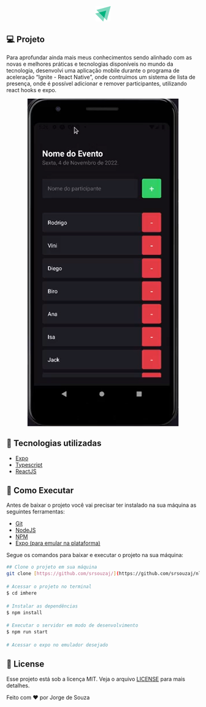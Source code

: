 <p align="center">
  <img alt="Logo" src=".github/logo.png" />
</p>

## **💻** Projeto

Para aprofundar ainda mais meus conhecimentos sendo alinhado com as novas e melhores práticas e tecnologias disponíveis no mundo da tecnologia, desenvolvi uma aplicação mobile durante o programa de aceleração “Ignite - React Native”, onde contruímos um sistema de lista de presença, onde é possível adicionar e remover participantes, utilizando react hooks e expo.

<p align="center">
  <img alt="background" src=".github/background.png" />
</p>

## 🚀 Tecnologias utilizadas

- [Expo](https://expo.dev/)
- [Typescript](https://www.typescriptlang.org/)
- [ReactJS](https://pt-br.reactjs.org/)

## **🚀** Como Executar

Antes de baixar o projeto você vai precisar ter instalado na sua máquina as seguintes ferramentas:

- [Git](https://git-scm.com/)
- [NodeJS](https://nodejs.org/en/)
- [NPM](https://www.npmjs.com/)
- [Expo (para emular na plataforma)](https://expo.dev/)

Segue os comandos para baixar e executar o projeto na sua máquina:

```bash
## Clone o projeto em sua máquina
git clone [https://github.com/srsouzaj/](https://github.com/srsouzaj/nlwsetup)imhere.git

# Acessar o projeto no terminal
$ cd imhere

# Instalar as dependências
$ npm install

# Executar o servidor em modo de desenvolvimento
$ npm run start

# Acessar o expo no emulador desejado
```

## 📝 License

Esse projeto está sob a licença MIT. Veja o arquivo [LICENSE](https://github.com/srsouzaj/imhere/blob/master/LICENSE.md) para mais detalhes.

Feito com ❤️ por Jorge de Souza
